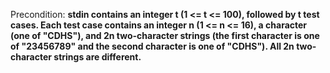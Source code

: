 Precondition: **stdin contains an integer t (1 <= t <= 100), followed by t test cases. Each test case contains an integer n (1 <= n <= 16), a character (one of "CDHS"), and 2n two-character strings (the first character is one of "23456789" and the second character is one of "CDHS"). All 2n two-character strings are different.**